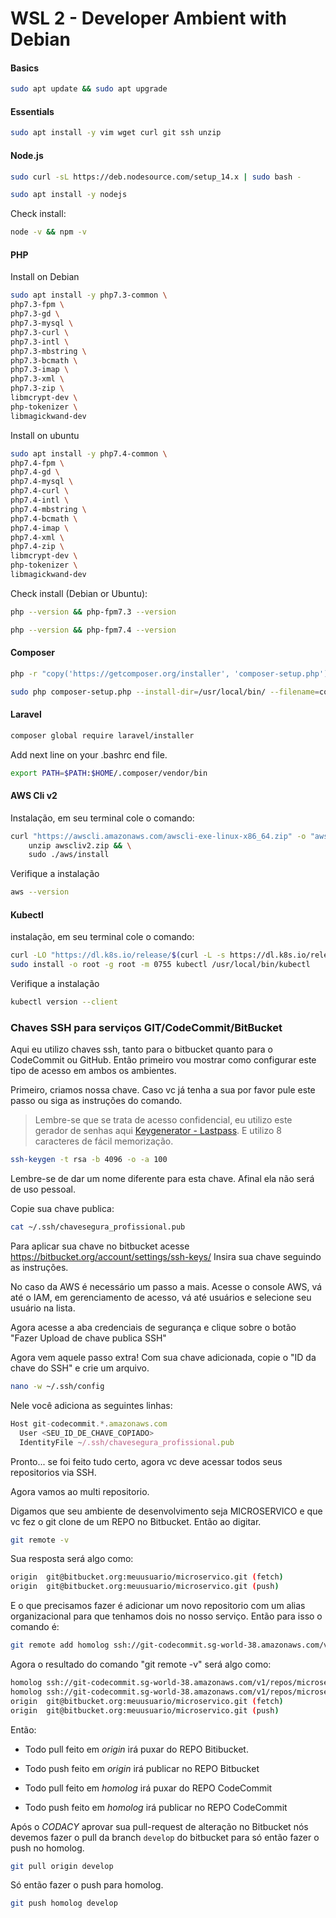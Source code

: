# WSL 2 - Developer Ambient with Debian

#### Basics

```bash
sudo apt update && sudo apt upgrade
```

#### Essentials

```bash
sudo apt install -y vim wget curl git ssh unzip
```

#### Node.js

```bash
sudo curl -sL https://deb.nodesource.com/setup_14.x | sudo bash -
```

```bash
sudo apt install -y nodejs
```

Check install:

```bash
node -v && npm -v
```

#### PHP

Install on Debian

```bash
sudo apt install -y php7.3-common \
php7.3-fpm \
php7.3-gd \
php7.3-mysql \
php7.3-curl \
php7.3-intl \
php7.3-mbstring \
php7.3-bcmath \
php7.3-imap \
php7.3-xml \
php7.3-zip \
libmcrypt-dev \
php-tokenizer \
libmagickwand-dev
```

Install on ubuntu

```bash
sudo apt install -y php7.4-common \
php7.4-fpm \
php7.4-gd \
php7.4-mysql \
php7.4-curl \
php7.4-intl \
php7.4-mbstring \
php7.4-bcmath \
php7.4-imap \
php7.4-xml \
php7.4-zip \
libmcrypt-dev \
php-tokenizer \
libmagickwand-dev
```

Check install (Debian or Ubuntu):

```bash
php --version && php-fpm7.3 --version
```

```bash
php --version && php-fpm7.4 --version
```


#### Composer

```bash
php -r "copy('https://getcomposer.org/installer', 'composer-setup.php');"
```

```bash
sudo php composer-setup.php --install-dir=/usr/local/bin/ --filename=composer
```

#### Laravel

```bash
composer global require laravel/installer
```

Add next line on your .bashrc end file. 

```bash
export PATH=$PATH:$HOME/.composer/vendor/bin
```
#### AWS Cli v2

Instalação, em seu terminal cole o comando:

```bash
curl "https://awscli.amazonaws.com/awscli-exe-linux-x86_64.zip" -o "awscliv2.zip" && \
    unzip awscliv2.zip && \
    sudo ./aws/install
```

Verifique a instalação

```bash
aws --version
```

#### Kubectl

instalação, em seu terminal cole o comando:

```bash
curl -LO "https://dl.k8s.io/release/$(curl -L -s https://dl.k8s.io/release/stable.txt)/bin/linux/amd64/kubectl" && \
sudo install -o root -g root -m 0755 kubectl /usr/local/bin/kubectl
```

Verifique a instalação 

```bash
kubectl version --client
```
### Chaves SSH para serviços GIT/CodeCommit/BitBucket

Aqui eu utilizo chaves ssh, tanto para o bitbucket quanto para o CodeCommit ou GitHub. Então primeiro vou mostrar como configurar este tipo de acesso em ambos os ambientes.

Primeiro, criamos nossa chave. Caso vc já tenha a sua por favor pule este passo ou siga as instruções do comando.

> Lembre-se que se trata de acesso confidencial, eu utilizo este gerador de senhas aqui [Keygenerator - Lastpass](https://www.lastpass.com/pt/password-generator). E utilizo 8 caracteres de fácil memorização. 
 
```bash
ssh-keygen -t rsa -b 4096 -o -a 100
```

Lembre-se de dar um nome diferente para esta chave. Afinal ela não será de uso pessoal. 

Copie sua chave publica:

```bash
cat ~/.ssh/chavesegura_profissional.pub
```

Para aplicar sua chave no bitbucket acesse https://bitbucket.org/account/settings/ssh-keys/  Insira sua chave seguindo  as instruções.

No caso da AWS é necessário um passo a mais. Acesse o console AWS, vá até o IAM, em gerenciamento de acesso, vá até usuários e selecione seu usuário na lista. 

Agora acesse a aba credenciais de segurança e clique sobre o botão "Fazer Upload de chave publica SSH"

Agora vem aquele passo extra! Com sua chave adicionada, copie o "ID da chave do SSH" e crie um arquivo. 

```bash
nano -w ~/.ssh/config
```

Nele você adiciona as seguintes linhas:

```javascript
Host git-codecommit.*.amazonaws.com
  User <SEU_ID_DE_CHAVE_COPIADO>
  IdentityFile ~/.ssh/chavesegura_profissional.pub
```

Pronto... se foi feito tudo certo, agora vc deve acessar todos seus repositorios via SSH. 

Agora vamos ao multi repositorio.

Digamos que seu ambiente de desenvolvimento seja MICROSERVICO e que vc fez o git clone de um REPO no Bitbucket. Então ao digitar.

```bash
git remote -v
```

 Sua resposta será algo como:

```bash
origin  git@bitbucket.org:meuusuario/microservico.git (fetch)
origin  git@bitbucket.org:meuusuario/microservico.git (push)
```

E o que precisamos fazer é adicionar um novo repositorio com um alias organizacional para que tenhamos dois no nosso serviço. Então para isso o comando é:

```bash
git remote add homolog ssh://git-codecommit.sg-world-38.amazonaws.com/v1/repos/microservicos
```

Agora o resultado do comando "git remote -v" será algo como:

```bash
homolog ssh://git-codecommit.sg-world-38.amazonaws.com/v1/repos/microservico (fetch)
homolog ssh://git-codecommit.sg-world-38.amazonaws.com/v1/repos/microservico (push)
origin  git@bitbucket.org:meuusuario/microservico.git (fetch)
origin  git@bitbucket.org:meuusuario/microservico.git (push)
```

Então: 

- Todo pull feito em *origin* irá puxar do REPO Bitibucket.

- Todo push feito em *origin* irá publicar no REPO Bitbucket

- Todo pull feito em *homolog* irá puxar do REPO CodeCommit

- Todo push feito em *homolog* irá publicar no REPO CodeCommit


Após o *CODACY* aprovar sua pull-request de alteração no Bitbucket nós devemos fazer o pull da branch `develop` do bitbucket para só então fazer o push no homolog.  


```bash
git pull origin develop
```

Só então fazer o push para homolog.

```bash
git push homolog develop
```
